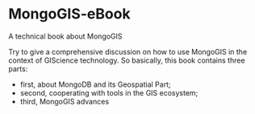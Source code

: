 MongoGIS-eBook
==============

A technical book about MongoGIS

Try to give a comprehensive discussion on how to use MongoGIS in the context of GIScience technology. So basically, this book  contains three parts: 

* first, about MongoDB and its Geospatial Part; 
* second, cooperating with tools in the GIS ecosystem;
* third, MongoGIS advances
